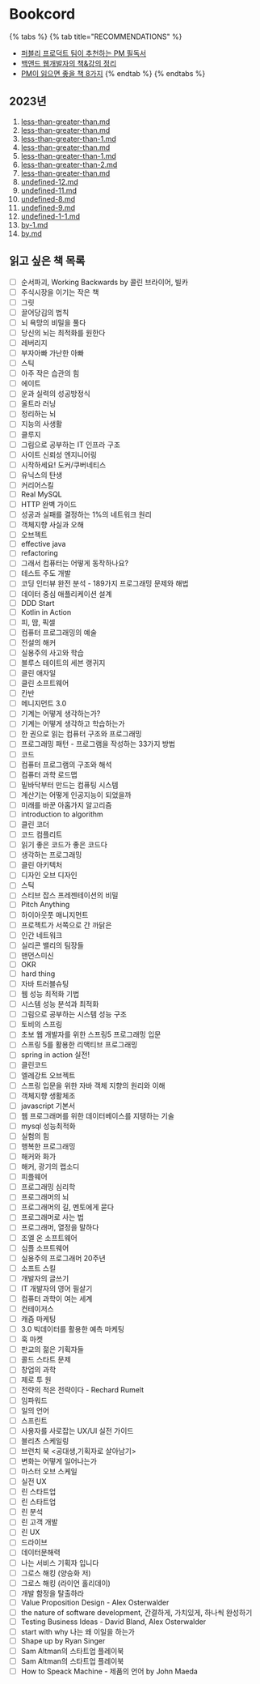 # Bookcord

{% tabs %}
{% tab title="RECOMMENDATIONS" %}
* [퍼블리 프로덕트 팀이 추천하는 PM 필독서](https://blog.careerly.co.kr/pm-books-and-articles/)
* [백앤드 웹개발자의 책&강의 정리](https://velog.io/@mooh2jj/%EC%9B%B9%EA%B0%9C%EB%B0%9C%EC%9E%90%EC%9D%98-%EC%B1%85%EA%B0%95%EC%9D%98-%EC%A0%95%EB%A6%AC)
* [PM이 읽으면 좋을 책 8가지](https://brunch.co.kr/@ny0303/96)
{% endtab %}
{% endtabs %}

## 2023년

1. [less-than-greater-than.md](../product-management/pm-po/less-than-greater-than.md "mention")
2. [less-than-greater-than.md](../product-management/product-market-fit/less-than-greater-than.md "mention")
3. [less-than-greater-than-1.md](../product-management/business-growth/less-than-greater-than-1.md "mention")
4. [less-than-greater-than.md](../product-management/business-growth/less-than-greater-than.md "mention")
5. [less-than-greater-than-1.md](../product-management/pm-po/less-than-greater-than-1.md "mention")
6. [less-than-greater-than-2.md](../product-management/business-growth/less-than-greater-than-2.md "mention")
7. [less-than-greater-than.md](philosophy/less-than-greater-than.md "mention")
8. [undefined-12.md](../product-management/business-growth/undefined-12.md "mention")
9. [undefined-11.md](../product-management/business-growth/undefined-11.md "mention")
10. [undefined-8.md](../product-management/business-growth/undefined-8.md "mention")
11. [undefined-9.md](../product-management/business-growth/undefined-9.md "mention")
12. [undefined-1-1.md](philosophy/undefined-1-1.md "mention")
13. [by-1.md](../product-management/business-growth/by-1.md "mention")
14. [by.md](../devtalk/insight/by.md "mention")

## 읽고 싶은 책 목록&#x20;

* [ ] 순서파괴, Working Backwards by 콜린 브라이어, 빌카&#x20;
* [ ] 주식시장을 이기는 작은 책
* [ ] 그릿
* [ ] 끌어당김의 법칙
* [ ] 뇌 욕망의 비밀을 풀다
* [ ] 당신의 뇌는 최적화를 원한다
* [ ] 레버리지
* [ ] 부자아빠 가난한 아빠
* [ ] 스틱
* [ ] 아주 작은 습관의 힘
* [ ] 에이트
* [ ] 운과 실력의 성공방정식
* [ ] 울트라 러닝
* [ ] 정리하는 뇌
* [ ] 지능의 사생활
* [ ] 클루지
* [ ] 그림으로 공부하는 IT 인프라 구조
* [ ] 사이트 신뢰성 엔지니어링
* [ ] 시작하세요! 도커/쿠버네티스
* [ ] 유닉스의 탄생
* [ ] 커리어스킬
* [ ] Real MySQL
* [ ] HTTP 완벽 가이드
* [ ] 성공과 실패를 결정하는 1%의 네트워크 원리
* [ ] 객체지향 사실과 오해
* [ ] 오브젝트
* [ ] effective java
* [ ] refactoring
* [ ] 그래서 컴퓨터는 어떻게 동작하나요?
* [ ] 테스트 주도 개발&#x20;
* [ ] 코딩 인터뷰 완전 분석 - 189가지 프로그래밍 문제와 해법
* [ ] 데이터 중심 애플리케이션 설계&#x20;
* [ ] DDD Start&#x20;
* [ ] Kotlin in Action&#x20;
* [ ] 피, 땀, 픽셀&#x20;
* [ ] 컴퓨터 프로그래밍의 예술&#x20;
* [ ] 전설의 해커&#x20;
* [ ] 실용주의 사고와 학습&#x20;
* [ ] 블루스 테이트의 세븐 랭귀지&#x20;
* [ ] 클린 애자일&#x20;
* [ ] 클린 소프트웨어&#x20;
* [ ] 칸반&#x20;
* [ ] 메니지먼트 3.0&#x20;
* [ ] 기계는 어떻게 생각하는가?&#x20;
* [ ] 기계는 어떻게 생각하고 학습하는가&#x20;
* [ ] 한 권으로 읽는 컴퓨터 구조와 프로그래밍&#x20;
* [ ] 프로그래밍 패턴 - 프로그램을 작성하는 33가지 방법
* [ ] 코드
* [ ] 컴퓨터 프로그램의 구조와 해석&#x20;
* [ ] 컴퓨터 과학 로드맵
* [ ] 밑바닥부터 만드는 컴퓨팅 시스템
* [ ] 계산기는 어떻게 인공지능이 되었을까&#x20;
* [ ] 미래를 바꾼 아홉가지 알고리즘&#x20;
* [ ] introduction to algorithm&#x20;
* [ ] 클린 코더&#x20;
* [ ] 코드 컴플리트&#x20;
* [ ] 읽기 좋은 코드가 좋은 코드다&#x20;
* [ ] 생각하는 프로그래밍&#x20;
* [ ] 클린 아키텍처&#x20;
* [ ] 디자인 오브 디자인&#x20;
* [ ] 스틱&#x20;
* [ ] 스티브 잡스 프레젠테이션의 비밀&#x20;
* [ ] Pitch Anything&#x20;
* [ ] 하이아웃풋 매니지먼트&#x20;
* [ ] 프로젝트가 서쪽으로 간 까닭은&#x20;
* [ ] 인간 네트워크&#x20;
* [ ] 실리콘 밸리의 팀장들&#x20;
* [ ] 맨먼스미신&#x20;
* [ ] OKR&#x20;
* [ ] hard thing&#x20;
* [ ] 자바 트러블슈팅&#x20;
* [ ] 웹 성능 최적화 기법&#x20;
* [ ] 시스템 성능 분석과 최적화&#x20;
* [ ] 그림으로 공부하는 시스템 성능 구조&#x20;
* [ ] 토비의 스프링&#x20;
* [ ] 초보 웹 개발자를 위한 스프링5 프로그래밍 입문&#x20;
* [ ] 스프링 5를 활용한 리액티브 프로그래밍&#x20;
* [ ] spring in action 실전!&#x20;
* [ ] 클린코드&#x20;
* [ ] 엘레강트 오브젝트&#x20;
* [ ] 스프링 입문을 위한 자바 객체 지향의 원리와 이해&#x20;
* [ ] 객체지향 생활체조&#x20;
* [ ] javascript 기본서&#x20;
* [ ] 웹 프로그래머를 위한 데이터베이스를 지탱하는 기술&#x20;
* [ ] mysql 성능최적화&#x20;
* [ ] 실험의 힘
* [ ] 행복한 프로그래밍&#x20;
* [ ] 해커와 화가&#x20;
* [ ] 해커, 광기의 랩소디&#x20;
* [ ] 피플웨어&#x20;
* [ ] 프로그래밍 심리학&#x20;
* [ ] 프로그래머의 뇌&#x20;
* [ ] 프로그래머의 길, 멘토에게 묻다&#x20;
* [ ] 프로그래머로 사는 법&#x20;
* [ ] 프로그래머, 열정을 말하다&#x20;
* [ ] 조엘 온 소프트웨어&#x20;
* [ ] 심플 소프트웨어&#x20;
* [ ] 실용주의 프로그래머 20주년&#x20;
* [ ] 소프트 스킬&#x20;
* [ ] 개발자의 글쓰기&#x20;
* [ ] IT 개발자의 영어 필살기&#x20;
* [ ] 컴퓨터 과학이 여는 세계&#x20;
* [ ] 컨테이저스&#x20;
* [ ] 캐즘 마케팅&#x20;
* [ ] 3.0 빅데이터를 활용한 예측 마케팅&#x20;
* [ ] 훅 마켓&#x20;
* [ ] 판교의 젊은 기획자들&#x20;
* [ ] 콜드 스타트 문제&#x20;
* [ ] 창업의 과학&#x20;
* [ ] 제로 투 원&#x20;
* [ ] 전략의 적은 전략이다 - Rechard Rumelt&#x20;
* [ ] 임파워드&#x20;
* [ ] 일의 언어 &#x20;
* [ ] 스프린트&#x20;
* [ ] 사용자를 사로잡는 UX/UI 실전 가이드&#x20;
* [ ] 블리츠 스케일링&#x20;
* [ ] 브런치 북 <공대생,기획자로 살아남기>
* [ ] 변화는 어떻게 일어나는가&#x20;
* [ ] 마스터 오브 스케일&#x20;
* [ ] 실전 UX&#x20;
* [ ] 린 스타트업&#x20;
* [ ] 린 스타트업&#x20;
* [ ] 린 분석&#x20;
* [ ] 린 고객 개발&#x20;
* [ ] 린 UX&#x20;
* [ ] 드라이브&#x20;
* [ ] 데이터문해력&#x20;
* [ ] 나는 서비스 기획자 입니다&#x20;
* [ ] 그로스 해킹 (양승화 저)&#x20;
* [ ] 그로스 해킹 (라이언 홀리데이)&#x20;
* [ ] 개발 함정을 탈출하라&#x20;
* [ ] Value Proposition Design - Alex Osterwalder&#x20;
* [ ] the nature of software development, 간결하게, 가치있게, 하나씩 완성하기&#x20;
* [ ] Testing Business Ideas - David Bland, Alex Osterwalder&#x20;
* [ ] start with why 나는 왜 이일을 하는가&#x20;
* [ ] Shape up by Ryan Singer&#x20;
* [ ] Sam Altman의 스타트업 플레이북&#x20;
* [ ] Sam Altman의 스타트업 플레이북
* [ ] How to Speack Machine - 제품의 언어 by John Maeda
